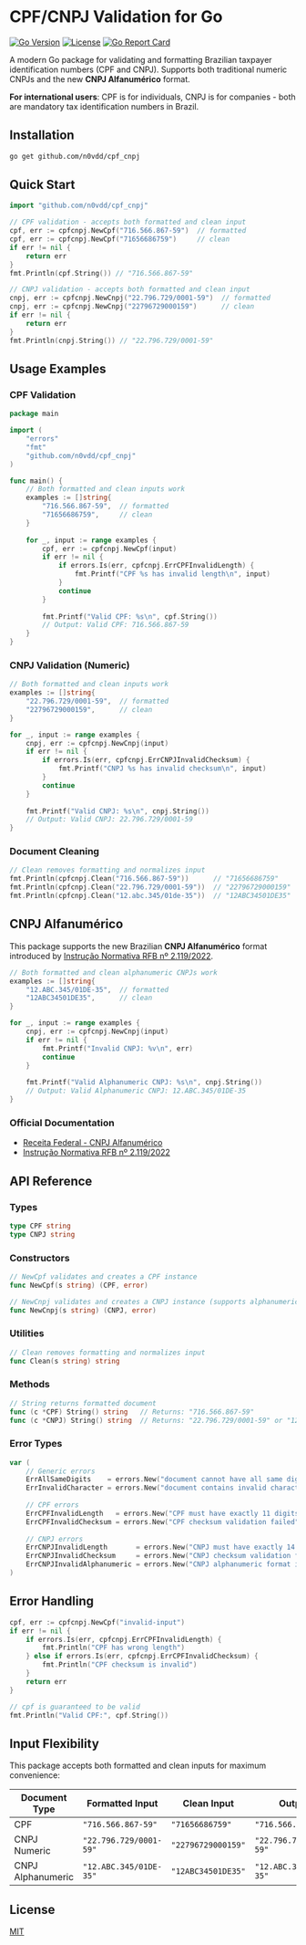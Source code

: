 # CPF/CNPJ Validation for Go

[![Go Version](https://img.shields.io/badge/go-1.24.2+-blue.svg)](https://golang.org/)
[![License](https://img.shields.io/badge/license-MIT-green.svg)](LICENSE)
[![Go Report Card](https://goreportcard.com/badge/github.com/n0vdd/cpf_cnpj)](https://goreportcard.com/report/github.com/n0vdd/cpf_cnpj)

A modern Go package for validating and formatting Brazilian taxpayer identification numbers (CPF and CNPJ). Supports both traditional numeric CNPJs and the new **CNPJ Alfanumérico** format.

**For international users**: CPF is for individuals, CNPJ is for companies - both are mandatory tax identification numbers in Brazil.

## Installation

```bash
go get github.com/n0vdd/cpf_cnpj
```

## Quick Start

```go
import "github.com/n0vdd/cpf_cnpj"

// CPF validation - accepts both formatted and clean input
cpf, err := cpfcnpj.NewCpf("716.566.867-59")  // formatted
cpf, err := cpfcnpj.NewCpf("71656686759")     // clean
if err != nil {
    return err
}
fmt.Println(cpf.String()) // "716.566.867-59"

// CNPJ validation - accepts both formatted and clean input
cnpj, err := cpfcnpj.NewCnpj("22.796.729/0001-59")  // formatted
cnpj, err := cpfcnpj.NewCnpj("22796729000159")      // clean
if err != nil {
    return err
}
fmt.Println(cnpj.String()) // "22.796.729/0001-59"
```

## Usage Examples

### CPF Validation

```go
package main

import (
    "errors"
    "fmt"
    "github.com/n0vdd/cpf_cnpj"
)

func main() {
    // Both formatted and clean inputs work
    examples := []string{
        "716.566.867-59",  // formatted
        "71656686759",     // clean
    }
    
    for _, input := range examples {
        cpf, err := cpfcnpj.NewCpf(input)
        if err != nil {
            if errors.Is(err, cpfcnpj.ErrCPFInvalidLength) {
                fmt.Printf("CPF %s has invalid length\n", input)
            }
            continue
        }
        
        fmt.Printf("Valid CPF: %s\n", cpf.String())
        // Output: Valid CPF: 716.566.867-59
    }
}
```

### CNPJ Validation (Numeric)

```go
// Both formatted and clean inputs work
examples := []string{
    "22.796.729/0001-59",  // formatted
    "22796729000159",      // clean
}

for _, input := range examples {
    cnpj, err := cpfcnpj.NewCnpj(input)
    if err != nil {
        if errors.Is(err, cpfcnpj.ErrCNPJInvalidChecksum) {
            fmt.Printf("CNPJ %s has invalid checksum\n", input)
        }
        continue
    }
    
    fmt.Printf("Valid CNPJ: %s\n", cnpj.String())
    // Output: Valid CNPJ: 22.796.729/0001-59
}
```

### Document Cleaning

```go
// Clean removes formatting and normalizes input
fmt.Println(cpfcnpj.Clean("716.566.867-59"))      // "71656686759"
fmt.Println(cpfcnpj.Clean("22.796.729/0001-59"))  // "22796729000159"
fmt.Println(cpfcnpj.Clean("12.abc.345/01de-35"))  // "12ABC34501DE35"
```

## CNPJ Alfanumérico

This package supports the new Brazilian **CNPJ Alfanumérico** format introduced by [Instrução Normativa RFB nº 2.119/2022](https://www.in.gov.br/en/web/dou/-/instrucao-normativa-rfb-n-2.119-de-21-de-dezembro-de-2022-454078082).

```go
// Both formatted and clean alphanumeric CNPJs work
examples := []string{
    "12.ABC.345/01DE-35",  // formatted
    "12ABC34501DE35",      // clean
}

for _, input := range examples {
    cnpj, err := cpfcnpj.NewCnpj(input)
    if err != nil {
        fmt.Printf("Invalid CNPJ: %v\n", err)
        continue
    }
    
    fmt.Printf("Valid Alphanumeric CNPJ: %s\n", cnpj.String())
    // Output: Valid Alphanumeric CNPJ: 12.ABC.345/01DE-35
}
```

### Official Documentation

- [Receita Federal - CNPJ Alfanumérico](https://www.gov.br/receitafederal/pt-br/assuntos/orientacao-tributaria/cadastros/cnpj/cnpj-alfanumerico)
- [Instrução Normativa RFB nº 2.119/2022](https://www.in.gov.br/en/web/dou/-/instrucao-normativa-rfb-n-2.119-de-21-de-dezembro-de-2022-454078082)

## API Reference

### Types

```go
type CPF string
type CNPJ string
```

### Constructors

```go
// NewCpf validates and creates a CPF instance
func NewCpf(s string) (CPF, error)

// NewCnpj validates and creates a CNPJ instance (supports alphanumeric)
func NewCnpj(s string) (CNPJ, error)
```

### Utilities

```go
// Clean removes formatting and normalizes input
func Clean(s string) string
```

### Methods

```go
// String returns formatted document
func (c *CPF) String() string   // Returns: "716.566.867-59"
func (c *CNPJ) String() string  // Returns: "22.796.729/0001-59" or "12.ABC.345/01DE-35"
```

### Error Types

```go
var (
    // Generic errors
    ErrAllSameDigits    = errors.New("document cannot have all same digits")
    ErrInvalidCharacter = errors.New("document contains invalid character")
    
    // CPF errors
    ErrCPFInvalidLength   = errors.New("CPF must have exactly 11 digits")
    ErrCPFInvalidChecksum = errors.New("CPF checksum validation failed")
    
    // CNPJ errors
    ErrCNPJInvalidLength       = errors.New("CNPJ must have exactly 14 characters")
    ErrCNPJInvalidChecksum     = errors.New("CNPJ checksum validation failed")
    ErrCNPJInvalidAlphanumeric = errors.New("CNPJ alphanumeric format invalid")
)
```

## Error Handling

```go
cpf, err := cpfcnpj.NewCpf("invalid-input")
if err != nil {
    if errors.Is(err, cpfcnpj.ErrCPFInvalidLength) {
        fmt.Println("CPF has wrong length")
    } else if errors.Is(err, cpfcnpj.ErrCPFInvalidChecksum) {
        fmt.Println("CPF checksum is invalid")
    }
    return err
}

// cpf is guaranteed to be valid
fmt.Println("Valid CPF:", cpf.String())
```

## Input Flexibility

This package accepts both formatted and clean inputs for maximum convenience:

| Document Type | Formatted Input | Clean Input | Output |
|---------------|-----------------|-------------|--------|
| CPF | `"716.566.867-59"` | `"71656686759"` | `"716.566.867-59"` |
| CNPJ Numeric | `"22.796.729/0001-59"` | `"22796729000159"` | `"22.796.729/0001-59"` |
| CNPJ Alphanumeric | `"12.ABC.345/01DE-35"` | `"12ABC34501DE35"` | `"12.ABC.345/01DE-35"` |

## License

[MIT](LICENSE)